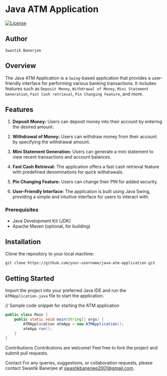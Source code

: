 # Java ATM Application
[![License](https://img.shields.io/badge/license-MIT-blue.svg)](LICENSE)

## Author
`Swastik Banerjee`

## Overview
The Java ATM Application is a `Swing`-based application that provides a user-friendly interface for performing various banking transactions. It includes features such as `Deposit Money`, `Withdrawal of Money`, `Mini Statement Generation`, `Fast Cash retrieval`, `Pin Changing Feature`, and more.

## Features

1. **Deposit Money:** Users can deposit money into their account by entering the desired amount.

2. **Withdrawal of Money:** Users can withdraw money from their account by specifying the withdrawal amount.

3. **Mini Statement Generation:** Users can generate a mini statement to view recent transactions and account balances.

4. **Fast Cash Retrieval:** The application offers a fast cash retrieval feature with predefined denominations for quick withdrawals.

5. **Pin Changing Feature:** Users can change their PIN for added security.

6. **User-Friendly Interface:** The application is built using Java Swing, providing a simple and intuitive interface for users to interact with.

### Prerequisites

- Java Development Kit (JDK)
- Apache Maven (optional, for building)

## Installation
Clone the repository to your local machine:

`git clone https://github.com/your-username/java-atm-application.git`

## Getting Started
Import the project into your preferred Java IDE and run the `ATMApplication.java` file to start the application.

// Sample code snippet for starting the ATM application
```java
public class Main {
    public static void main(String[] args) {
        ATMApplication atmApp = new ATMApplication();
        atmApp.run();
    }
}
```
Contributions
Contributions are welcome! Feel free to fork the project and submit pull requests.

Contact
For any queries, suggestions, or collaboration requests, please contact Swastik Banerjee at swastikbanerjee2001@gmail.com.
